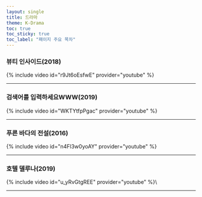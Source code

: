 ```yaml
---
layout: single
title: 드라마 
theme: K-Drama
toc: true
toc_sticky: true
toc_label: "패이지 주요 목차"
---
```


### 뷰티 인사이드(2018)

{% include video id="r9Jt6oEsfwE" provider="youtube" %}

---

### 검색어를 입력하세요WWW(2019)

{% include video id="WKTYtfpPgac" provider="youtube" %}

---

### 푸른 바다의 전설(2016)

{% include video id="n4Fl3w0yoAY" provider="youtube" %}

---

### 호텔 델루나(2019)

{% include video id="u_yRvGtgREE" provider="youtube" %}\

---



